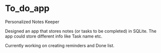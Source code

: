 # To_do_app
Personalized Notes Keeper  

Designed an app that stores notes (or tasks to be completed) in SQLite. 
The app could store different info like Task name etc. 

Currently working on creating reminders and Done list.
